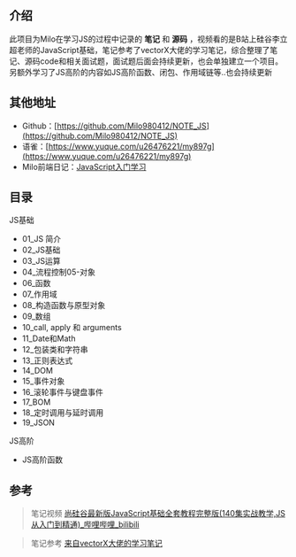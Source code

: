 ## 介绍

此项目为Milo在学习JS的过程中记录的 **笔记** 和 **源码** ，视频看的是B站上硅谷李立超老师的JavaScript基础，笔记参考了vectorX大佬的学习笔记，综合整理了笔记、源码code和相关面试题，面试题后面会持续更新，也会单独建立一个项目。另额外学习了JS高阶的内容如JS高阶函数、闭包、作用域链等..也会持续更新

## 其他地址

- Github：[https://github.com/Milo980412/NOTE_JS](https://github.com/Milo980412/NOTE_JS)
- 语雀：[https://www.yuque.com/u26476221/my897g](https://www.yuque.com/u26476221/my897g)
- Milo前端日记：[JavaScript入门学习](https://miloreact.github.io/pages/javascript/start.html)

## 目录

JS基础

- 01_JS 简介
- 02_JS基础
- 03_JS运算
- 04_流程控制05-对象
- 06_函数
- 07_作用域
- 08_构造函数与原型对象
- 09_数组
- 10_call, apply 和 arguments
- 11_Date和Math
- 12_包装类和字符串
- 13_正则表达式
- 14_DOM
- 15_事件对象
- 16_滚轮事件与键盘事件
- 17_BOM
- 18_定时调用与延时调用
- 19_JSON

JS高阶

- JS高阶函数

## 参考

> 笔记视频 [尚硅谷最新版JavaScript基础全套教程完整版(140集实战教学,JS从入门到精通)_哔哩哔哩_bilibili](https://www.bilibili.com/video/BV1YW411T7GX?spm_id_from=333.337.search-card.all.click)

> 笔记参考 [来自vectorX大佬的学习笔记](https://www.yuque.com/u21195183/phhed3)
